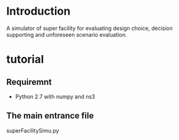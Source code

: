 # Introduction

A simulator of super facility for evaluating design choice, decision supporting and unforeseen scenario evaluation. 

# tutorial

## Requiremnt 

* Python 2.7 with numpy and ns3

## The main entrance file

superFacilitySimu.py
